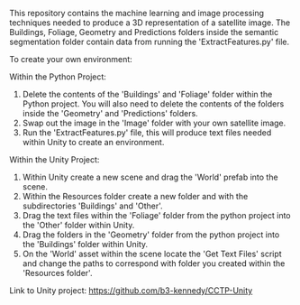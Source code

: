This repository contains the machine learning and image processing techniques needed to produce a 3D representation of a satellite image. The Buildings, Foliage, Geometry and Predictions folders inside the semantic segmentation folder contain data from running the 'ExtractFeatures.py' file.

To create your own environment:

Within the Python Project:
1. Delete the contents of the 'Buildings' and 'Foliage' folder within the Python project. You will also need to delete the contents of the folders inside the 'Geometry' and 'Predictions' folders.
2. Swap out the image in the 'Image' folder with your own satellite image.
3. Run the 'ExtractFeatures.py' file, this will produce text files needed within Unity to create an environment.

Within the Unity Project:
1. Within Unity create a new scene and drag the 'World' prefab into the scene.
2. Within the Resources folder create a new folder and with the subdirectories 'Buildings' and 'Other'.
3. Drag the text files within the 'Foliage' folder from the python project into the 'Other' folder within Unity.
4. Drag the folders in the 'Geometry' folder from the python project into the 'Buildings' folder within Unity.
5. On the 'World' asset within the scene locate the 'Get Text Files' script and change the paths to correspond with folder you created within the 'Resources folder'.

Link to Unity project: https://github.com/b3-kennedy/CCTP-Unity


